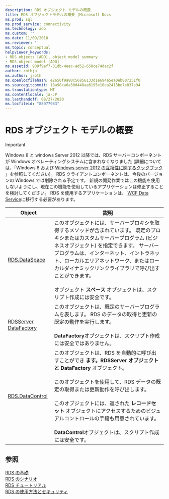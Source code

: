 ```yaml
---
description: RDS オブジェクト モデルの概要
title: RDS オブジェクトモデルの概要 |Microsoft Docs
ms.prod: sql
ms.prod_service: connectivity
ms.technology: ado
ms.custom: ''
ms.date: 11/09/2018
ms.reviewer: ''
ms.topic: conceptual
helpviewer_keywords:
- RDS objects [ADO], object model summary
- RDS object model [ADO]
ms.assetid: 909f9af7-31db-4eec-ad52-650ce74dac2f
author: rothja
ms.author: jroth
ms.openlocfilehash: e2650f9a80c56856133d1e694a5ea0eb807251f0
ms.sourcegitcommit: 18a98ea6a30d448aa6195e10ea2413be7e837e94
ms.translationtype: MT
ms.contentlocale: ja-JP
ms.lasthandoff: 08/27/2020
ms.locfileid: "88977983"
---
```

# <a name="rds-object-model-summary"></a>RDS オブジェクト モデルの概要
> [!IMPORTANT]
>  Windows 8 と windows Server 2012 以降では、RDS サーバーコンポーネントが Windows オペレーティングシステムに含まれなくなりました (詳細については、「Windows 8 および [Windows server 2012 の互換性に関するクックブック](https://www.microsoft.com/download/details.aspx?id=27416) 」を参照してください)。 RDS クライアントコンポーネントは、今後のバージョンの Windows では削除される予定です。 新規の開発作業ではこの機能を使用しないようにし、現在この機能を使用しているアプリケーションは修正することを検討してください。 RDS を使用するアプリケーションは、 [WCF Data Service](https://go.microsoft.com/fwlink/?LinkId=199565)に移行する必要があります。  
  
|Object|説明|  
|------------|-----------------|  
|[RDS.DataSpace](../../reference/rds-api/dataspace-object-rds.md)|このオブジェクトには、サーバープロキシを取得するメソッドが含まれています。 既定のプロキシまたはカスタムサーバープログラム (ビジネスオブジェクト) を指定できます。 サーバープログラムは、インターネット、イントラネット、ローカルエリアネットワーク、またはローカルダイナミックリンクライブラリで呼び出すことができます。<br /><br /> オブジェクト **スペース** オブジェクトは、スクリプト作成には安全です。|  
|[RDSServer DataFactory](../../reference/rds-api/datafactory-object-rdsserver.md)|このオブジェクトは、既定のサーバープログラムを表します。 RDS のデータの取得と更新の既定の動作を実行します。<br /><br /> **DataFactory**オブジェクトは、スクリプト作成には安全ではありません。|  
|[RDS.DataControl](../../reference/rds-api/datacontrol-object-rds.md)|このオブジェクトは、RDS を自動的に呼び出すことができ **ます。RDSServer オブジェクトと** **DataFactory** オブジェクト。<br /><br /> このオブジェクトを使用して、RDS データの既定の取得または更新動作を呼び出します。<br /><br /> このオブジェクトには、返された **レコードセット** オブジェクトにアクセスするためのビジュアルコントロールの手段も用意されています。<br /><br /> **DataControl**オブジェクトは、スクリプト作成には安全です。|  
  
## <a name="see-also"></a>参照  
 [RDS の基礎](./rds-fundamentals.md)   
 [RDS のシナリオ](./rds-scenario.md)   
 [RDS チュートリアル](./rds-tutorial.md)   
 [RDS の使用方法とセキュリティ](./rds-usage-and-security.md)